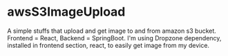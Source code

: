 # awsS3ImageUpload
A simple stuffs that upload and get image to and from amazon s3 bucket. Frontend = React, Backend = SpringBoot.
I'm using Dropzone dependency, installed in frontend section, react, to easily get image from my device.
